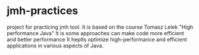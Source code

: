 # jmh-practices
project for practicing jmh tool. It is based on the course Tomasz Lelek "High performance Java"  It is some approaches can make code more efficient and better performance
It heplts optimize high-performance and efficient applications in various aspects of Java.
